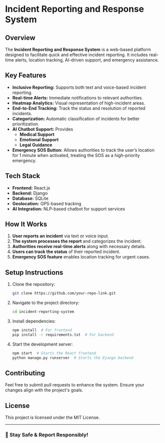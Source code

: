 # Incident Reporting and Response System

## Overview

The **Incident Reporting and Response System** is a web-based platform designed to facilitate quick and effective incident reporting. It includes real-time alerts, location tracking, AI-driven support, and emergency assistance.

## Key Features

- **Inclusive Reporting:** Supports both text and voice-based incident reporting.
- **Real-time Alerts:** Immediate notifications to relevant authorities.
- **Heatmap Analytics:** Visual representation of high-incident areas.
- **End-to-End Tracking:** Track the status and resolution of reported incidents.
- **Categorization:** Automatic classification of incidents for better prioritization.
- **AI Chatbot Support:** Provides
  - **Medical Support**
  - **Emotional Support**
  - **Legal Guidance**
- **Emergency SOS Button:** Allows authorities to track the user’s location for 1 minute when activated, treating the SOS as a high-priority emergency.

## Tech Stack

- **Frontend:** React.js
- **Backend:** Django
- **Database:** SQLite
- **Geolocation:** GPS-based tracking
- **AI Integration:** NLP-based chatbot for support services

## How It Works

1. **User reports an incident** via text or voice input.
2. **The system processes the report** and categorizes the incident.
3. **Authorities receive real-time alerts** along with necessary details.
4. **Users can track the status** of their reported incident.
5. **Emergency SOS feature** enables location tracking for urgent cases.

## Setup Instructions

1. Clone the repository:
   ```bash
   git clone https://github.com/your-repo-link.git
   ```
2. Navigate to the project directory:
   ```bash
   cd incident-reporting-system
   ```
3. Install dependencies:
   ```bash
   npm install  # For frontend
   pip install -r requirements.txt  # For backend
   ```
4. Start the development server:
   ```bash
   npm start  # Starts the React frontend
   python manage.py runserver  # Starts the Django backend
   ```

## Contributing

Feel free to submit pull requests to enhance the system. Ensure your changes align with the project's goals.

## License

This project is licensed under the MIT License.

---

### 📢 Stay Safe & Report Responsibly!
